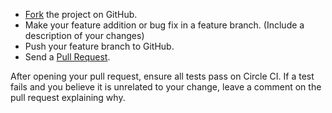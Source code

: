 * [Fork](https://help.github.com/articles/fork-a-repo) the project on GitHub.
* Make your feature addition or bug fix in a feature branch. (Include a description of your changes)
* Push your feature branch to GitHub.
* Send a [Pull Request](https://help.github.com/articles/using-pull-requests).

After opening your pull request, ensure all tests pass on Circle CI. If a test fails and you believe it is unrelated to your change, leave a comment on the pull request explaining why.